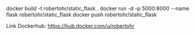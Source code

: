 docker build -t robertohr/static_flask .
docker run -d -p 5000:8000 --name flask robertohr/static_flask
docker push robertohr/static_flask

Link Dockerhub: https://hub.docker.com/u/robertohr 
